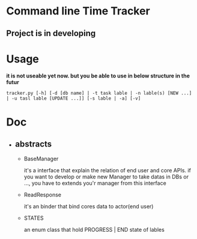 # Command line Time Tracker

## Project is in developing


# Usage

  __it is not useable yet now. but you be able to use in below structure in the futur__

    tracker.py [-h] [-d [db name] | -t task lable | -n lable(s) [NEW ...] | -u tasl lable [UPDATE ...]] [-s lable | -a] [-v]

# Doc

- ## abstracts

  - BaseManager

    it's a interface that explain the relation of end user and core APIs.
    if you want to develop or make new Manager to take datas in DBs or ..., you have to
    extends you'r manager from this interface

  - ReadResponse

    it's an binder that bind cores data to actor(end user)

  - STATES

    an enum class that hold PROGRESS | END state of lables
